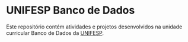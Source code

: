 # UNIFESP Banco de Dados

Este repositório contém atividades e projetos desenvolvidos na unidade curricular Banco de Dados da <a href="https://www.unifesp.br/campus/sjc/">UNIFESP</a>. 
